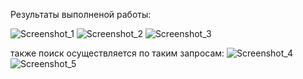 Результаты выполненой работы:


![Screenshot_1](https://user-images.githubusercontent.com/51534349/209213554-59e4e67c-5187-43d3-b801-62e59e7ac820.png)
![Screenshot_2](https://user-images.githubusercontent.com/51534349/209213557-9818c7d8-5947-4d78-a873-c2ae15423ce7.png)
![Screenshot_3](https://user-images.githubusercontent.com/51534349/209213559-24bfc49a-c676-433b-b1a5-5cdb9389b3d3.png)

также поиск осуществляется по таким запросам:
![Screenshot_4](https://user-images.githubusercontent.com/51534349/209213565-1df429fe-62ef-4fe3-8c7d-17936cb88fb8.png)
![Screenshot_5](https://user-images.githubusercontent.com/51534349/209213566-fdc29512-93e9-4e44-872e-0eb4595f3c18.png)
